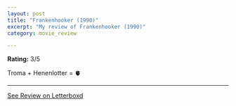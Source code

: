 ```yaml
---
layout: post
title: "Frankenhooker (1990)"
excerpt: "My review of Frankenhooker (1990)"
category: movie_review

---
```


**Rating:** 3/5

Troma + Henenlotter = 🫀

<hr>

[See Review on Letterboxd](https://boxd.it/2Yxz3B)

